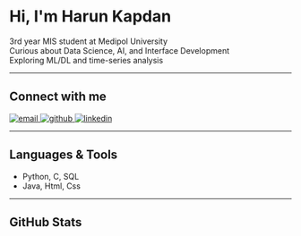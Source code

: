 # Hi, I'm Harun Kapdan

3rd year MIS student at Medipol University  
Curious about Data Science, AI, and Interface Development   
Exploring ML/DL and time-series analysis  

---

## Connect with me

<p align="left">
  <a href="mailto:hrnkpdn@gmail.com" target="_blank">
    <img src="https://img.icons8.com/ios-glyphs/30/000000/new-post.png" alt="email" />
  </a>
  <a href="https://github.com/HarunKapdan" target="_blank">
    <img src="https://img.icons8.com/ios-glyphs/30/000000/github.png" alt="github" />
  </a>
  <a href="https://www.linkedin.com/in/harunkapdan" target="_blank">
    <img src="https://img.icons8.com/ios-glyphs/30/000000/linkedin.png" alt="linkedin" />
  </a>
</p>

---

## Languages & Tools

- Python, C, SQL  
- Java, Html, Css

---

## GitHub Stats




